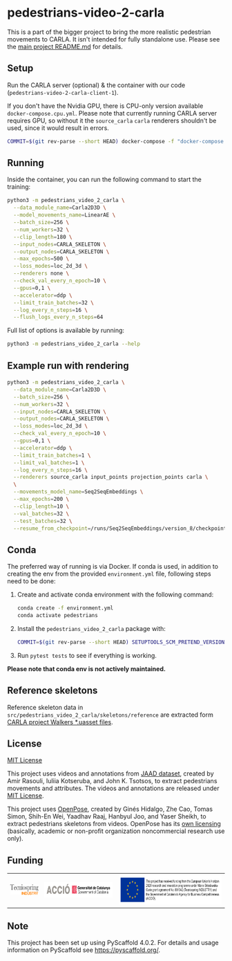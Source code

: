 # pedestrians-video-2-carla

This is a part of the bigger project to bring the more realistic pedestrian movements to CARLA.
It isn't intended for fully standalone use. Please see the [main project README.md](https://github.com/wielgosz-info/carla-pedestrians/blob/main/README.md) for details.

## Setup

Run the CARLA server (optional) & the container with our code (`pedestrians-video-2-carla-client-1`).

If you don't have the Nvidia GPU, there is CPU-only version available `docker-compose.cpu.yml`.
Please note that currently running CARLA server requires GPU, so without it the `source_carla`
`carla` renderers shouldn't be used, since it would result in errors.

```sh
COMMIT=$(git rev-parse --short HEAD) docker-compose -f "docker-compose.yml" --env-file .env up -d --build
```

## Running

Inside the container, you can run the following command to start the training:

```sh
python3 -m pedestrians_video_2_carla \
  --data_module_name=Carla2D3D \
  --model_movements_name=LinearAE \
  --batch_size=256 \
  --num_workers=32 \
  --clip_length=180 \
  --input_nodes=CARLA_SKELETON \
  --output_nodes=CARLA_SKELETON \
  --max_epochs=500 \
  --loss_modes=loc_2d_3d \
  --renderers none \
  --check_val_every_n_epoch=10 \
  --gpus=0,1 \
  --accelerator=ddp \
  --limit_train_batches=32 \
  --log_every_n_steps=16 \
  --flush_logs_every_n_steps=64
```

Full list of options is available by running:

```sh
python3 -m pedestrians_video_2_carla --help
```

## Example run with rendering

```sh
python3 -m pedestrians_video_2_carla \
  --data_module_name=Carla2D3D \
  --batch_size=256 \
  --num_workers=32 \
  --input_nodes=CARLA_SKELETON \
  --output_nodes=CARLA_SKELETON \
  --loss_modes=loc_2d_3d \
  --check_val_every_n_epoch=10 \
  --gpus=0,1 \
  --accelerator=ddp \
  --limit_train_batches=1 \
  --limit_val_batches=1 \
  --log_every_n_steps=16 \
  --renderers source_carla input_points projection_points carla \
  \
  --movements_model_name=Seq2SeqEmbeddings \
  --max_epochs=200 \
  --clip_length=10 \
  --val_batches=32 \
  --test_batches=32 \
  --resume_from_checkpoint=/runs/Seq2SeqEmbeddings/version_8/checkpoints/epoch=199-step=6399.ckpt \

```

## Conda

The preferred way of running is via Docker. If conda is used, in addition to creating the env from the provided `environment.yml` file, following steps need to be done:

1. Create and activate conda environment with the following command:
   
    ```sh
    conda create -f environment.yml
    conda activate pedestrians
    ```
    
2. Install the `pedestrians_video_2_carla` package with:

    ```sh
    COMMIT=$(git rev-parse --short HEAD) SETUPTOOLS_SCM_PRETEND_VERSION="0.0.post0.dev38+${COMMIT}.dirty" pip install -e .
    ```

3. Run `pytest tests` to see if everything is working.

**Please note that conda env is not actively maintained.**

## Reference skeletons
Reference skeleton data in `src/pedestrians_video_2_carla/skeletons/reference` are extracted form [CARLA project Walkers *.uasset files](https://bitbucket.org/carla-simulator/carla-content).

## License
[MIT License](https://github.com/wielgosz-info/pedestrians-video-2-carla/blob/main/LICENSE)

This project uses videos and annotations from [JAAD dataset](https://data.nvision2.eecs.yorku.ca/JAAD_dataset/), created by Amir Rasouli, Iuliia Kotseruba, and John K. Tsotsos, to extract pedestrians movements and attributes. The videos and annotations are released under [MIT License](https://github.com/ykotseruba/JAAD/blob/JAAD_2.0/LICENSE).

This project uses [OpenPose](https://github.com/CMU-Perceptual-Computing-Lab/openpose), created by Ginés Hidalgo, Zhe Cao, Tomas Simon, Shih-En Wei, Yaadhav Raaj, Hanbyul Joo, and Yaser Sheikh, to extract pedestrians skeletons from videos. OpenPose has its [own licensing](https://github.com/CMU-Perceptual-Computing-Lab/openpose/blob/master/LICENSE) (basically, academic or non-profit organization noncommercial research use only).

## Funding

|                                                                                                                                                        |                                                                                                                                                |                                                                                                                                                                                                                                                                                                                                                                                                                |
| ------------------------------------------------------------------------------------------------------------------------------------------------------ | ---------------------------------------------------------------------------------------------------------------------------------------------- | -------------------------------------------------------------------------------------------------------------------------------------------------------------------------------------------------------------------------------------------------------------------------------------------------------------------------------------------------------------------------------------------------------------- |
| <img src="docs/_static/images/logos/Logo Tecniospring INDUSTRY_white.JPG" alt="Tecniospring INDUSTRY" style="height: 24px;"> | <img src="docs/_static/images/logos/ACCIO_horizontal.PNG" alt="ACCIÓ Government of Catalonia" style="height: 35px;"> | <img src="docs/_static/images/logos/EU_emblem_and_funding_declaration_EN.PNG" alt="This project has received funding from the European Union's Horizon 2020 research and innovation programme under Marie Skłodowska-Curie grant agreement No. 801342 (Tecniospring INDUSTRY) and the Government of Catalonia's Agency for Business Competitiveness (ACCIÓ)." style="height: 70px;"> |

<!-- pyscaffold-notes -->

## Note

This project has been set up using PyScaffold 4.0.2. For details and usage
information on PyScaffold see https://pyscaffold.org/.
